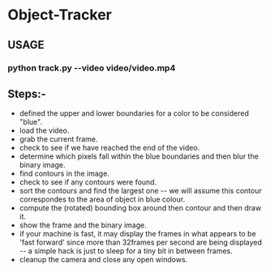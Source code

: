 # Object-Tracker
## USAGE
### python track.py --video video/video.mp4
## Steps:-
   + defined the upper and lower boundaries for a color to be considered "blue".
   + load the video.
   + grab the current frame.
   + check to see if we have reached the end of the video.
   + determine which pixels fall within the blue boundaries and then blur the binary image.
   + find contours in the image.
   + check to see if any contours were found.
   + sort the contours and find the largest one -- we will assume this contour correspondes to the area of object in blue colour.
   + compute the (rotated) bounding box around then contour and then draw it.
   + show the frame and the binary image.
   + if your machine is fast, it may display the frames in what appears to be 'fast forward' since more than 32frames per second are being displayed -- a simple hack is just to sleep for a tiny bit in between frames.
   + cleanup the camera and close any open windows.
